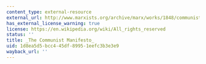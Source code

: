 ```yaml
---
content_type: external-resource
external_url: http://www.marxists.org/archive/marx/works/1848/communist-manifesto/ch01.htm
has_external_license_warning: true
license: https://en.wikipedia.org/wiki/All_rights_reserved
status: ''
title: _The Communist Manifesto_
uid: 1d8ea5d5-bcc4-45df-8995-1eefc3b3e3e9
wayback_url: ''
---
```

